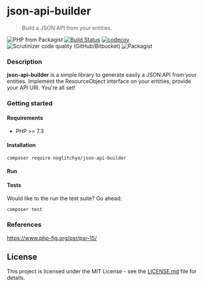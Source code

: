 # json-api-builder
> Build a JSON:API from your entities.

![PHP from Packagist](https://img.shields.io/packagist/php-v/noglitchyo/json-api-builder.svg)
[![Build Status](https://travis-ci.org/noglitchyo/json-api-builder.svg?branch=master)](https://travis-ci.org/noglitchyo/json-api-builder)
[![codecov](https://codecov.io/gh/noglitchyo/json-api-builder/branch/master/graph/badge.svg)](https://codecov.io/gh/noglitchyo/json-api-builder)
![Scrutinizer code quality (GitHub/Bitbucket)](https://img.shields.io/scrutinizer/quality/g/noglitchyo/json-api-builder.svg)
![Packagist](https://img.shields.io/packagist/l/noglitchyo/json-api-builder.svg)

### Description

**json-api-builder** is a simple library to generate easily a JSON:API from your entities.
Implement the ResourceObject interface on your entities, provide your API URI. You're all set!

### Getting started

#### Requirements

- PHP >= 7.3

#### Installation

`composer require noglitchyo/json-api-builder`

#### Run




#### Tests

Would like to the run the test suite? Go ahead:

`composer test`

### References

https://www.php-fig.org/psr/psr-15/

## License

This project is licensed under the MIT License - see the [LICENSE.md](LICENSE.md) file for details.

